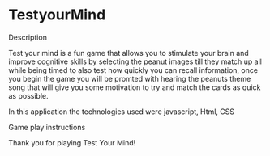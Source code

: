 # TestyourMind
Description

Test your mind is a fun game that allows you to stimulate your brain and improve cognitive skills by selecting the peanut images till they match up all while being timed to also test how quickly you can recall information, once you begin the game you will be promted with hearing the peanuts theme song that will give you some motivation to try and match the cards as quick as possible.

In this application the technologies used were javascript, Html, CSS

Game play instructions

Thank you for playing Test Your Mind! 